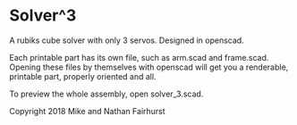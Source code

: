 # Solver^3

A rubiks cube solver with only 3 servos. Designed in openscad.

Each printable part has its own file, such as arm.scad and frame.scad. Opening
these files by themselves with openscad will get you a renderable, printable part,
properly oriented and all.

To preview the whole assembly, open solver_3.scad.

Copyright 2018 Mike and Nathan Fairhurst

